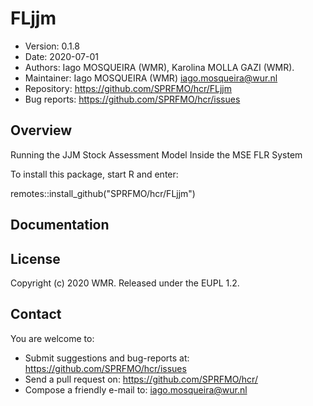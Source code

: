 # FLjjm

- Version: 0.1.8
- Date: 2020-07-01
- Authors: Iago MOSQUEIRA (WMR), Karolina MOLLA GAZI (WMR).
- Maintainer: Iago MOSQUEIRA (WMR) <iago.mosqueira@wur.nl>
- Repository: <https://github.com/SPRFMO/hcr/FLjjm>
- Bug reports: <https://github.com/SPRFMO/hcr/issues>

## Overview

Running the JJM Stock Assessment Model Inside the MSE FLR System

To install this package, start R and enter:

  remotes::install_github("SPRFMO/hcr/FLjjm")

## Documentation


## License
Copyright (c) 2020 WMR. Released under the EUPL 1.2.

## Contact
You are welcome to:

- Submit suggestions and bug-reports at: <https://github.com/SPRFMO/hcr/issues>
- Send a pull request on: <https://github.com/SPRFMO/hcr/>
- Compose a friendly e-mail to: <iago.mosqueira@wur.nl>

